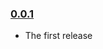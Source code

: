 ### [0.0.1](https://github.com/RoviSys/react-property-sheet/releases/tag/v0.0.1)

- The first release
